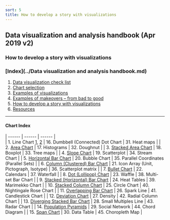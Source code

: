 ```yaml
---
sort: 5
title: How to develop a story with visualizations
---
```


## Data visualization and analysis handbook (Apr 2019 v2)
###  How to develop a story with visualizations

### [Index](../Data visualization and analysis handbook.md)

1. [Data visualization check list](1_checklist.md)
1. [Chart selection](2_chartselection.md)
1. [Examples of visualizations](3_chartindex.md)
1. [Examples of makeovers – from bad to good](4_makeover.md)
1. [How to develop a story with visualizations](5_story.md)
1. [Resources](6_resources.md)



***


####  Chart Index
 
| ------ | ------ | ------ |  
| 1. Line Chart [1](3_s1.md), [2](3_s1_2.md) | 16. Dumbbell (Connected) Dot Chart | 31. Heat maps | 
| 2. [Area Chart](3_s2.md) | 17. Histograms | 32. Doughnut | 
| 3. [Stacked Area Chart](3_s3.md) | 18. Boxplot | 33. Tree maps | 
| 4. [Slope Chart](3_s4.md) | 19. Scatterplot | 34. Stream Chart | 
| 5. [Horizontal Bar Chart](3_s5.md) | 20. Bubble Chart | 35. Parallel Coordinates (Parallel Sets) | 
| 6. [Column (Clustered) Bar Chart](3_s6.md) | 21. Icon Array (Unit, Pictograph, Isotype) | 36. Scatterplot matrix | 
| 7. [Bullet Chart](3_s7.md) | 22. Calendars | 37. Waterfall | 
| 8. [Dot (Lollipop) Chart](3_s8.md) | 23. Waffle | 38. Multi-set Bar Chart | 
| 9. [Stacked (Horizontal) Bar Chart](3_s9.md) | 24. Heat Tables | 39. Marimekko Chart | 
| 10. [Stacked Column Chart](3_s10.md) | 25. Circle Chart | 40. Nightingale Rose Chart | 
| 11. [Overlapping Bar Chart](3_s11.md) | 26. Spark Line | 41. Candlestick Chart | 
| 12. [Deviation Chart](3_s12.md) | 27. Density | 42. Radial Column Chart  | 
| 13. [Diverging Stacked Bar Chart](3_s13.md) | 28. Small Multiples Line | 43. Radar Chart | 
| 14. [Population Pyramids](3_s14.md) | 29. Social Network  | 44. Chord Diagram | 
| 15. [Span Chart](3_s15.md) | 30. Data Table | 45. Choropleth Map | 

